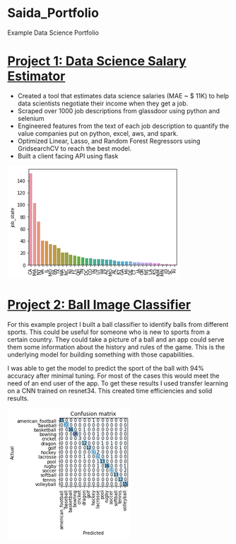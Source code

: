 # Saida_Portfolio
Example Data Science Portfolio

# [Project 1: Data Science Salary Estimator](https://github.com/erfinderin/Saida_Portfolio/edit/master/README.md)
- Created a tool that estimates data science salaries (MAE ~ $ 11K) to help data scientists negotiate their income when they get a job.
- Scraped over 1000 job descriptions from glassdoor using python and selenium
- Engineered features from the text of each job description to quantify the value companies put on python, excel, aws, and spark.
- Optimized Linear, Lasso, and Random Forest Regressors using GridsearchCV to reach the best model.
- Built a client facing API using flask

![](https://github.com/erfinderin/Saida_Portfolio/blob/master/images/positions_by_state.png)

# [Project 2: Ball Image Classifier](https://github.com/erfinderin/Saida_Portfolio/edit/master/README.md)
For this example project I built a ball classifier to identify balls from different sports. This could be useful for someone who is new to sports from a certain country. They could take a picture of a ball and an app could serve them some information about the history and rules of the game. This is the underlying model for building something with those capabilities.

I was able to get the model to predict the sport of the ball with 94% accuracy after minimal tuning. For most of the cases this would meet the need of an end user of the app. To get these results I used transfer learning on a CNN trained on resnet34. This created time efficiencies and solid results.

![](https://github.com/erfinderin/Saida_Portfolio/blob/master/images/matrix_results.png)
